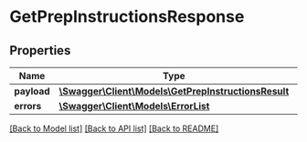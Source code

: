 # GetPrepInstructionsResponse

## Properties

Name | Type | Description | Notes
------------ | ------------- | ------------- | -------------
**payload** | [**\Swagger\Client\Models\GetPrepInstructionsResult**](GetPrepInstructionsResult.md) |  | [optional]
**errors** | [**\Swagger\Client\Models\ErrorList**](ErrorList.md) |  | [optional]

[[Back to Model list]](../../README.md#documentation-for-models) [[Back to API list]](../../README.md#documentation-for-api-endpoints) [[Back to README]](../../README.md)


